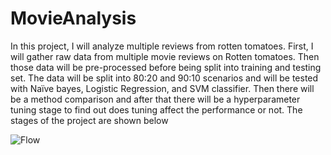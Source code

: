 # MovieAnalysis

In this project, I will analyze multiple reviews from rotten tomatoes. First, I will gather raw data from multiple
movie reviews on Rotten tomatoes. Then those data will be pre-processed before being split into training and testing
set. The data will be split into 80:20 and 90:10 scenarios and will be tested with Naïve bayes, Logistic Regression,
and SVM classifier. Then there will be a method comparison and after that there will be a hyperparameter tuning stage
to find out does tuning affect the performance or not. The stages of the project are shown below

![Flow](https://github.com/MaulidanAziz/MovieAnalysis/assets/80562927/8dab0f7c-fc34-47eb-a178-9126f0b8cbf6)


